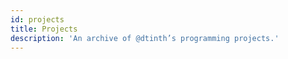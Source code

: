 ```yaml
---
id: projects
title: Projects
description: 'An archive of @dtinth’s programming projects.'
---
```


<child-page-list>
</child-page-list>
